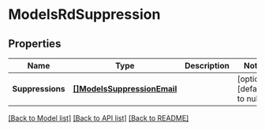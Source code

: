 # ModelsRdSuppression

## Properties
Name | Type | Description | Notes
------------ | ------------- | ------------- | -------------
**Suppressions** | [**[]ModelsSuppressionEmail**](models.SuppressionEmail.md) |  | [optional] [default to null]

[[Back to Model list]](../README.md#documentation-for-models) [[Back to API list]](../README.md#documentation-for-api-endpoints) [[Back to README]](../README.md)


